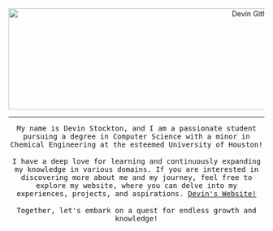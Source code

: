 
<p style="margin: auto" align="center">
  <img width="1000" height= "200" alt="Devin Github Banner" src="https://github.com/theDevin8/devinbanner/blob/f821e85334e94f290c17307ac63ede5783a92c42/devin-stockton.png">
</p>
<hr/>
<p align="center">
  <samp>
    My name is Devin Stockton, and I am a passionate student pursuing a degree in Computer Science with a minor in Chemical Engineering at the esteemed University of Houston!
  </samp>
  <br></br>
  <samp>
    I have a deep love for learning and continuously expanding my knowledge in various domains. If you are interested in discovering more about me and my journey, feel free to explore my website, where you can delve into my     experiences, projects, and aspirations. <a href = "https://devinstockton.netlify.app/" target="_blank"> Devin's Website! </a>
  </samp>
  <br></br>
  <samp>
    Together, let's embark on a quest for endless growth and knowledge!
  </samp>
</p>
